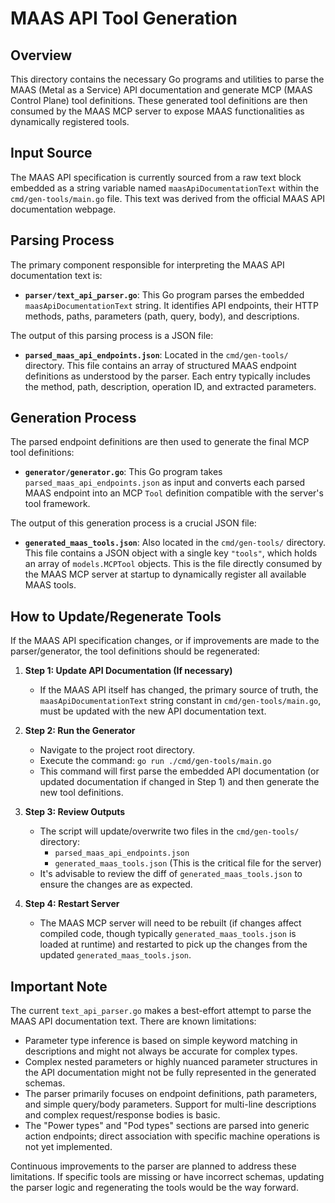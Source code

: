 # MAAS API Tool Generation

## Overview

This directory contains the necessary Go programs and utilities to parse the MAAS (Metal as a Service) API documentation and generate MCP (MAAS Control Plane) tool definitions. These generated tool definitions are then consumed by the MAAS MCP server to expose MAAS functionalities as dynamically registered tools.

## Input Source

The MAAS API specification is currently sourced from a raw text block embedded as a string variable named `maasApiDocumentationText` within the `cmd/gen-tools/main.go` file. This text was derived from the official MAAS API documentation webpage.

## Parsing Process

The primary component responsible for interpreting the MAAS API documentation text is:
-   **`parser/text_api_parser.go`**: This Go program parses the embedded `maasApiDocumentationText` string. It identifies API endpoints, their HTTP methods, paths, parameters (path, query, body), and descriptions.

The output of this parsing process is a JSON file:
-   **`parsed_maas_api_endpoints.json`**: Located in the `cmd/gen-tools/` directory. This file contains an array of structured MAAS endpoint definitions as understood by the parser. Each entry typically includes the method, path, description, operation ID, and extracted parameters.

## Generation Process

The parsed endpoint definitions are then used to generate the final MCP tool definitions:
-   **`generator/generator.go`**: This Go program takes `parsed_maas_api_endpoints.json` as input and converts each parsed MAAS endpoint into an MCP `Tool` definition compatible with the server's tool framework.

The output of this generation process is a crucial JSON file:
-   **`generated_maas_tools.json`**: Also located in the `cmd/gen-tools/` directory. This file contains a JSON object with a single key `"tools"`, which holds an array of `models.MCPTool` objects. This is the file directly consumed by the MAAS MCP server at startup to dynamically register all available MAAS tools.

## How to Update/Regenerate Tools

If the MAAS API specification changes, or if improvements are made to the parser/generator, the tool definitions should be regenerated:

1.  **Step 1: Update API Documentation (If necessary)**
    *   If the MAAS API itself has changed, the primary source of truth, the `maasApiDocumentationText` string constant in `cmd/gen-tools/main.go`, must be updated with the new API documentation text.

2.  **Step 2: Run the Generator**
    *   Navigate to the project root directory.
    *   Execute the command: `go run ./cmd/gen-tools/main.go`
    *   This command will first parse the embedded API documentation (or updated documentation if changed in Step 1) and then generate the new tool definitions.

3.  **Step 3: Review Outputs**
    *   The script will update/overwrite two files in the `cmd/gen-tools/` directory:
        *   `parsed_maas_api_endpoints.json`
        *   `generated_maas_tools.json` (This is the critical file for the server)
    *   It's advisable to review the diff of `generated_maas_tools.json` to ensure the changes are as expected.

4.  **Step 4: Restart Server**
    *   The MAAS MCP server will need to be rebuilt (if changes affect compiled code, though typically `generated_maas_tools.json` is loaded at runtime) and restarted to pick up the changes from the updated `generated_maas_tools.json`.

## Important Note

The current `text_api_parser.go` makes a best-effort attempt to parse the MAAS API documentation text. There are known limitations:
*   Parameter type inference is based on simple keyword matching in descriptions and might not always be accurate for complex types.
*   Complex nested parameters or highly nuanced parameter structures in the API documentation might not be fully represented in the generated schemas.
*   The parser primarily focuses on endpoint definitions, path parameters, and simple query/body parameters. Support for multi-line descriptions and complex request/response bodies is basic.
*   The "Power types" and "Pod types" sections are parsed into generic action endpoints; direct association with specific machine operations is not yet implemented.

Continuous improvements to the parser are planned to address these limitations. If specific tools are missing or have incorrect schemas, updating the parser logic and regenerating the tools would be the way forward.
